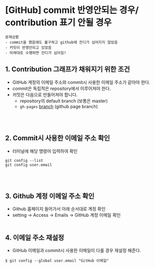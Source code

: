 [GitHub] commit 반영안되는 경우/ contribution 표기 안될 경우
=============
```
문제상황
- commit을 했음에도 불구하고 github에 잔디가 심어지지 않았음
- 커밋이 반영안되고 있었음 
- 아래대로 수행하면 잔디가 심어짐!
```

## 1. Contribution 그래프가 채워지기 위한 조건 
- GitHub 계정의 이메일 주소와 commit시 사용한 이메일 주소가 같아야 한다.
- commit은 독립적은 repository에서 이루어져야 한다.
- 커밋은 다음으로 만들어져야 합니다.
    - repository의 default branch (보통은 master)
    - `gh-pages` [branch](https://help.github.com/en/github/working-with-github-pages/about-github-pages#types-of-github-pages-sites) (github page branch)

<br/><br/>

## 2. Commit시 사용한 이메일 주소 확인 
- 터미널에 해당 명령어 입력하여 확인
```
git config --list
git config user.email
```
<br/><br/>

## 3. Github 계정 이메일 주소 확인
- Github 홈페이지 들어가서 아래 순서대로 계정 확인
- setting -> Access -> Emails -> GitHub 계정 이메일 확인 
<br/><br/>


## 4. 이메일 주소 재설정 
- GitHub 이메일과 commit시 사용한 이메일이 다를 경우 재설정 해준다. 
```
$ git config --global user.email "GitHub 이메일"
```
